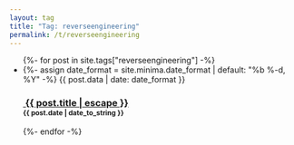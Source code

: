 ```yaml
---
layout: tag
title: "Tag: reverseengineering"
permalink: /t/reverseengineering
---
```


<ul class="post-list, mainpage_element">
  {%- for post in site.tags["reverseengineering"] -%}
    <li>
      {%- assign date_format = site.minima.date_format | default: "%b %-d, %Y" -%}
      <!--<span class="post-meta">-->
        {{ post.data | date: date_format }}
      <!--</span>-->
      <h3>
        <a class="post-link" href="{{ post.url | relative_url }}">
          <img src="{{- post.image | relative_url -}}" alt="" class="blog-roll-image">
          {{ post.title | escape }}
        </a><br>
	<time datetime="{{ post.date | date_to_xmlschema }}" style="font-size: 12px;">{{ post.date | date_to_string }}</time>
      </h3>
    </li>
  {%- endfor -%}
</ul>
